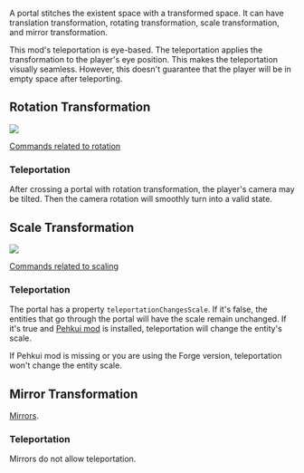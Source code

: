 A portal stitches the existent space with a transformed space. It can have translation transformation, rotating transformation, scale transformation, and mirror transformation.

This mod's teleportation is eye-based. The teleportation applies the transformation to the player's eye position. This makes the teleportation visually seamless. However, this doesn't guarantee that the player will be in empty space after teleporting.

## Rotation Transformation

![](https://qouteall.fun/imm_ptl_wiki_copy/assets/2020-08-06-12-18-32.png)

[Commands related to rotation](https://github.com/qouteall/ImmersivePortalsMod/wiki/Commands-Reference#rotation)

### Teleportation

After crossing a portal with rotation transformation, the player's camera may be tilted. Then the camera rotation will smoothly turn into a valid state.

## Scale Transformation

![](https://qouteall.fun/imm_ptl_wiki_copy/assets/2020-08-06-12-34-27.png)

[Commands related to scaling](https://github.com/qouteall/ImmersivePortalsMod/wiki/Commands-Reference#scale)

### Teleportation
The portal has a property `teleportationChangesScale`. If it's false, the entities that go through the portal will have the scale remain unchanged.
If it's true and [Pehkui mod](https://www.curseforge.com/minecraft/mc-mods/pehkui) is installed, teleportation will change the entity's scale.

If Pehkui mod is missing or you are using the Forge version, teleportation won't change the entity scale.

## Mirror Transformation

[Mirrors](https://github.com/qouteall/ImmersivePortalsMod/wiki/Portals#mirrors).

### Teleportation
Mirrors do not allow teleportation.